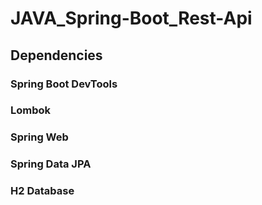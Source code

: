 # JAVA_Spring-Boot_Rest-Api
## Dependencies
### Spring Boot DevTools 
### Lombok
### Spring Web
### Spring Data JPA
### H2 Database

